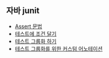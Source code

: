 자바 junit
-

* [Assert 문법](src/test/java/me/whiteship/javatest/AssertTests.java)
* [테스트에 조건 달기](src/test/java/me/whiteship/javatest/DifferentSituationTests.java)
* [테스트 그룹화 하기](src/test/java/me/whiteship/javatest/GroupTests.java)
* [테스트 그룹화를 위한 커스텀 어노테이션](src/test/java/me/whiteship/javatest/FastGroup.java)